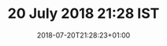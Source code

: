 ---
title: 20 July 2018 21:28 IST
date: 2018-07-20T21:28:23+01:00
tags: ["oskar"]
categories: []
visibility: ["public"]
body_classes: "notes colours-008"
twitterurl: ""
mastodonurl: ""
instagramurl: ""
image: "/notes/2018/07/20/21/28/osky-1.jpg"
imageAlt: "Selfie of me and Oskar the huskamute, he’s looking at me."
image2: "Selfie of me and Oskar the huskamute, he’s licking my face."
imageAlt2: "Selfie of me and Oskar the huskamute, he’s licking my face."
image3: ""
imageAlt3: ""
image4: ""
imageAlt4: ""
image5: ""
imageAlt5: ""
description: "Inevitable"
---